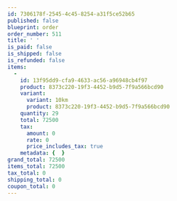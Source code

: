 ```yaml
---
id: 7306178f-2545-4c45-8254-a31f5ce52b65
published: false
blueprint: order
order_number: 511
title: ' '
is_paid: false
is_shipped: false
is_refunded: false
items:
  -
    id: 13f95dd9-cfa9-4633-ac56-a96948cb4f97
    product: 8373c220-19f3-4452-b9d5-7f9a566bcd90
    variant:
      variant: 10km
      product: 8373c220-19f3-4452-b9d5-7f9a566bcd90
    quantity: 29
    total: 72500
    tax:
      amount: 0
      rate: 0
      price_includes_tax: true
    metadata: {  }
grand_total: 72500
items_total: 72500
tax_total: 0
shipping_total: 0
coupon_total: 0
---
```

